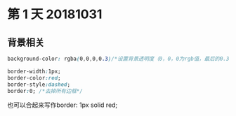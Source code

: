 # 第 1 天 20181031
## 背景相关
``` css
background-color: rgba(0,0,0,0.3)/*设置背景透明度（0，0，0为rgb值，最后的0.3为alpha值，值在0~1之间）*/
```

``` css
border-width:1px;
border-color:red;
border-style:dashed;
border:0; /*去掉所有边框*/
```
也可以合起来写作border: 1px solid red;
